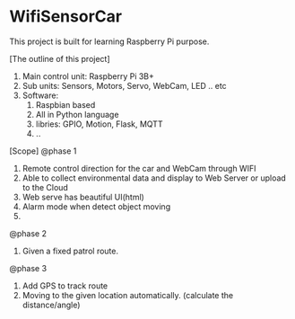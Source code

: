 # WifiSensorCar

This project is built for learning Raspberry Pi purpose.

[The outline of this project]
  1. Main control unit: Raspberry Pi 3B+
  2. Sub units: Sensors, Motors, Servo, WebCam, LED .. etc
  3. Software:
      1. Raspbian based
      2. All in Python language
      3. libries: GPIO, Motion, Flask, MQTT
      4. ..

[Scope]
@phase 1
  1. Remote control direction for the car and WebCam through WIFI
  2. Able to collect environmental data and display to Web Server or upload to the Cloud
  3. Web serve has beautiful UI(html)
  4. Alarm mode when detect object moving
  5. 

@phase 2
  1. Given a fixed patrol route.

@phase 3
  1. Add GPS to track route
  2. Moving to the given location automatically. (calculate the distance/angle)
